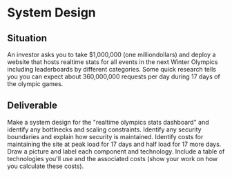 # System Design

## Situation

An investor asks you to take $1,000,000 (one milliondollars) and deploy a website that hosts realtime stats for all events in the next Winter Olympics including leaderboards by different categories. Some quick research tells you you can expect about 360,000,000 requests per day during 17 days of the olympic games. 


## Deliverable

Make a system design for the "realtime olympics stats dashboard" and identify any bottlnecks and scaling constraints. Identify any security boundaries and explain how security is maintained. Identify costs for maintaining the site at peak load for 17 days and half load for 17 more days. Draw a picture and label each component and technology. Include a table of technologies you'll use and the associated costs (show your work on how you calculate these costs).